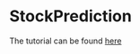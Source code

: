 # StockPrediction

The tutorial can be found [here](https://ruthwik.github.io/machinelearning/2018-04-06-linear-regression-scikit/)
